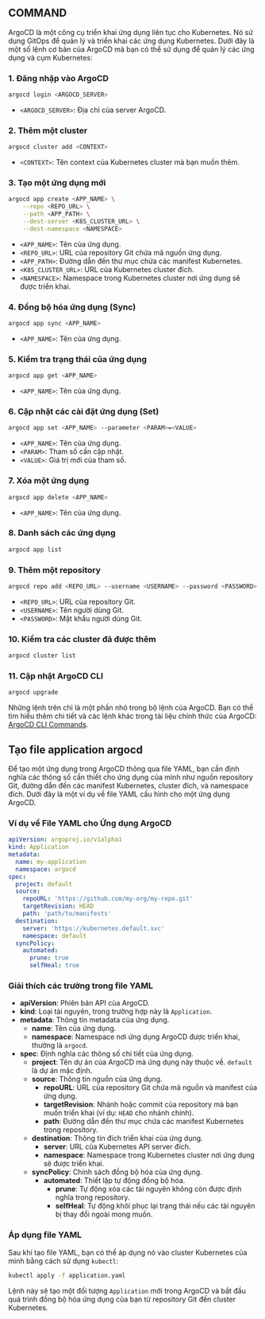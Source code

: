 ## COMMAND
ArgoCD là một công cụ triển khai ứng dụng liên tục cho Kubernetes. Nó sử dụng GitOps để quản lý và triển khai các ứng dụng Kubernetes. Dưới đây là một số lệnh cơ bản của ArgoCD mà bạn có thể sử dụng để quản lý các ứng dụng và cụm Kubernetes:

### 1. Đăng nhập vào ArgoCD
```sh
argocd login <ARGOCD_SERVER>
```
- `<ARGOCD_SERVER>`: Địa chỉ của server ArgoCD.

### 2. Thêm một cluster
```sh
argocd cluster add <CONTEXT>
```
- `<CONTEXT>`: Tên context của Kubernetes cluster mà bạn muốn thêm.

### 3. Tạo một ứng dụng mới
```sh
argocd app create <APP_NAME> \
    --repo <REPO_URL> \
    --path <APP_PATH> \
    --dest-server <K8S_CLUSTER_URL> \
    --dest-namespace <NAMESPACE>
```
- `<APP_NAME>`: Tên của ứng dụng.
- `<REPO_URL>`: URL của repository Git chứa mã nguồn ứng dụng.
- `<APP_PATH>`: Đường dẫn đến thư mục chứa các manifest Kubernetes.
- `<K8S_CLUSTER_URL>`: URL của Kubernetes cluster đích.
- `<NAMESPACE>`: Namespace trong Kubernetes cluster nơi ứng dụng sẽ được triển khai.

### 4. Đồng bộ hóa ứng dụng (Sync)
```sh
argocd app sync <APP_NAME>
```
- `<APP_NAME>`: Tên của ứng dụng.

### 5. Kiểm tra trạng thái của ứng dụng
```sh
argocd app get <APP_NAME>
```
- `<APP_NAME>`: Tên của ứng dụng.

### 6. Cập nhật các cài đặt ứng dụng (Set)
```sh
argocd app set <APP_NAME> --parameter <PARAM>=<VALUE>
```
- `<APP_NAME>`: Tên của ứng dụng.
- `<PARAM>`: Tham số cần cập nhật.
- `<VALUE>`: Giá trị mới của tham số.

### 7. Xóa một ứng dụng
```sh
argocd app delete <APP_NAME>
```
- `<APP_NAME>`: Tên của ứng dụng.

### 8. Danh sách các ứng dụng
```sh
argocd app list
```

### 9. Thêm một repository
```sh
argocd repo add <REPO_URL> --username <USERNAME> --password <PASSWORD>
```
- `<REPO_URL>`: URL của repository Git.
- `<USERNAME>`: Tên người dùng Git.
- `<PASSWORD>`: Mật khẩu người dùng Git.

### 10. Kiểm tra các cluster đã được thêm
```sh
argocd cluster list
```

### 11. Cập nhật ArgoCD CLI
```sh
argocd upgrade
```

Những lệnh trên chỉ là một phần nhỏ trong bộ lệnh của ArgoCD. Bạn có thể tìm hiểu thêm chi tiết và các lệnh khác trong tài liệu chính thức của ArgoCD: [ArgoCD CLI Commands](https://argo-cd.readthedocs.io/en/stable/user-guide/commands/argocd/).
## Tạo file application argocd
Để tạo một ứng dụng trong ArgoCD thông qua file YAML, bạn cần định nghĩa các thông số cần thiết cho ứng dụng của mình như nguồn repository Git, đường dẫn đến các manifest Kubernetes, cluster đích, và namespace đích. Dưới đây là một ví dụ về file YAML cấu hình cho một ứng dụng ArgoCD.

### Ví dụ về File YAML cho Ứng dụng ArgoCD

```yaml
apiVersion: argoproj.io/v1alpha1
kind: Application
metadata:
  name: my-application
  namespace: argocd
spec:
  project: default
  source:
    repoURL: 'https://github.com/my-org/my-repo.git'
    targetRevision: HEAD
    path: 'path/to/manifests'
  destination:
    server: 'https://kubernetes.default.svc'
    namespace: default
  syncPolicy:
    automated:
      prune: true
      selfHeal: true
```

### Giải thích các trường trong file YAML

- **apiVersion**: Phiên bản API của ArgoCD.
- **kind**: Loại tài nguyên, trong trường hợp này là `Application`.
- **metadata**: Thông tin metadata của ứng dụng.
  - **name**: Tên của ứng dụng.
  - **namespace**: Namespace nơi ứng dụng ArgoCD được triển khai, thường là `argocd`.
- **spec**: Định nghĩa các thông số chi tiết của ứng dụng.
  - **project**: Tên dự án của ArgoCD mà ứng dụng này thuộc về. `default` là dự án mặc định.
  - **source**: Thông tin nguồn của ứng dụng.
    - **repoURL**: URL của repository Git chứa mã nguồn và manifest của ứng dụng.
    - **targetRevision**: Nhánh hoặc commit của repository mà bạn muốn triển khai (ví dụ: `HEAD` cho nhánh chính).
    - **path**: Đường dẫn đến thư mục chứa các manifest Kubernetes trong repository.
  - **destination**: Thông tin đích triển khai của ứng dụng.
    - **server**: URL của Kubernetes API server đích.
    - **namespace**: Namespace trong Kubernetes cluster nơi ứng dụng sẽ được triển khai.
  - **syncPolicy**: Chính sách đồng bộ hóa của ứng dụng.
    - **automated**: Thiết lập tự động đồng bộ hóa.
      - **prune**: Tự động xóa các tài nguyên không còn được định nghĩa trong repository.
      - **selfHeal**: Tự động khôi phục lại trạng thái nếu các tài nguyên bị thay đổi ngoài mong muốn.

### Áp dụng file YAML

Sau khi tạo file YAML, bạn có thể áp dụng nó vào cluster Kubernetes của mình bằng cách sử dụng `kubectl`:

```sh
kubectl apply -f application.yaml
```

Lệnh này sẽ tạo một đối tượng `Application` mới trong ArgoCD và bắt đầu quá trình đồng bộ hóa ứng dụng của bạn từ repository Git đến cluster Kubernetes.